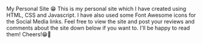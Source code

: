 My Personal Site 😁
This is my personal site which I have created using HTML, CSS and Javascript. I have also used some Font Awesome icons for the Social Media links. Feel free to view the site and post your reviews and comments about the site down below if you want to. I'll be happy to read them! Cheers!😁🙌
